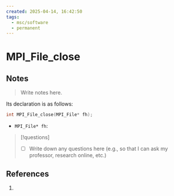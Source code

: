 ```yaml
---
created: 2025-04-14, 16:42:50
tags:
  - msc/software
  - permanent
---
```

# MPI_File_close

## Notes

> Write notes here.

Its declaration is as follows:

```c
int MPI_File_close(MPI_File* fh);
```

- `MPI_File* fh`:

> [!questions]
> - [ ] Write down any questions here (e.g., so that I can ask my professor, research online, etc.)

## References

1. 
